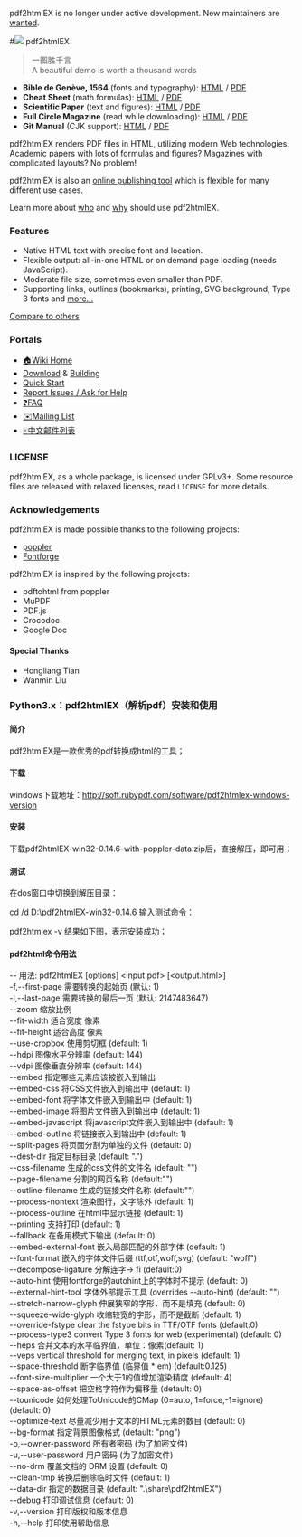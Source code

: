 pdf2htmlEX is no longer under active development. New maintainers are [wanted](http://pdf2htmlex.blogspot.ch/2016/12/looking-for-new-maintainer.html).

#![](http://coolwanglu.github.io/pdf2htmlEX/images/pdf2htmlEX-64x64.png) pdf2htmlEX 

<!--
[![Build Status](https://travis-ci.org/coolwanglu/pdf2htmlEX.png?branch=master)](https://travis-ci.org/coolwanglu/pdf2htmlEX)
-->
>一图胜千言<br>A beautiful demo is worth a thousand words

- **Bible de Genève, 1564** (fonts and typography): [HTML](http://coolwanglu.github.com/pdf2htmlEX/demo/geneve.html) / [PDF](https://github.com/raphink/geneve_1564/releases/download/2015-07-08_01/geneve_1564.pdf)
- **Cheat Sheet** (math formulas): [HTML](http://coolwanglu.github.com/pdf2htmlEX/demo/cheat.html) / [PDF](http://www.tug.org/texshowcase/cheat.pdf)
- **Scientific Paper** (text and figures): [HTML](http://coolwanglu.github.com/pdf2htmlEX/demo/demo.html) / [PDF](http://citeseerx.ist.psu.edu/viewdoc/download?doi=10.1.1.148.349&rep=rep1&type=pdf)
- **Full Circle Magazine** (read while downloading): [HTML](http://coolwanglu.github.com/pdf2htmlEX/demo/issue65_en.html) / [PDF](http://dl.fullcirclemagazine.org/issue65_en.pdf)
- **Git Manual** (CJK support): [HTML](http://coolwanglu.github.com/pdf2htmlEX/demo/chn.html) / [PDF](http://files.cnblogs.com/phphuaibei/git%E6%90%AD%E5%BB%BA.pdf)

pdf2htmlEX renders PDF files in HTML, utilizing modern Web technologies.
Academic papers with lots of formulas and figures? Magazines with complicated layouts? No problem!

pdf2htmlEX is also an [online publishing tool](http://coolwanglu.github.io/pdf2htmlEX/doc/tb108wang.html) which is flexible for many different use cases. 

Learn more about [who](https://github.com/coolwanglu/pdf2htmlEX/wiki/Use-Cases) and [why](https://github.com/coolwanglu/pdf2htmlEX/wiki/Introduction) should use pdf2htmlEX.

### Features

* Native HTML text with precise font and location.
* Flexible output: all-in-one HTML or on demand page loading (needs JavaScript).
* Moderate file size, sometimes even smaller than PDF.
* Supporting links, outlines (bookmarks), printing, SVG background, Type 3 fonts and [more...](https://github.com/coolwanglu/pdf2htmlEX/wiki/Feature-List)

[Compare to others](https://github.com/coolwanglu/pdf2htmlEX/wiki/Comparison)

### Portals

 * [:house:Wiki Home](https://github.com/coolwanglu/pdf2htmlEX/wiki)
 * [Download](https://github.com/coolwanglu/pdf2htmlEX/wiki/Download) & [Building](https://github.com/coolwanglu/pdf2htmlEX/wiki/Building)
 * [Quick Start](https://github.com/coolwanglu/pdf2htmlEX/wiki/Quick-Start)
 * [Report Issues / Ask for Help](https://github.com/coolwanglu/pdf2htmlEX/blob/master/CONTRIBUTING.md#guidance)
 * [:question:FAQ](https://github.com/coolwanglu/pdf2htmlEX/wiki/FAQ)
 * [:envelope:Mailing List](https://groups.google.com/forum/#!forum/pdf2htmlex)
 * [:mahjong:中文邮件列表](https://groups.google.com/forum/#!forum/pdf2htmlex-cn)

### LICENSE

pdf2htmlEX, as a whole package, is licensed under GPLv3+.
Some resource files are released with relaxed licenses, read `LICENSE` for more details.

### Acknowledgements

pdf2htmlEX is made possible thanks to the following projects:

* [poppler](http://poppler.freedesktop.org/)
* [Fontforge](http://fontforge.org/)

pdf2htmlEX is inspired by the following projects:

* pdftohtml from poppler 
* MuPDF
* PDF.js
* Crocodoc
* Google Doc

#### Special Thanks

* Hongliang Tian
* Wanmin Liu 






### Python3.x：pdf2htmlEX（解析pdf）安装和使用
#### 简介
pdf2htmlEX是一款优秀的pdf转换成html的工具；

#### 下载
windows下载地址：http://soft.rubypdf.com/software/pdf2htmlex-windows-version

#### 安装
下载pdf2htmlEX-win32-0.14.6-with-poppler-data.zip后，直接解压，即可用；

#### 测试
在dos窗口中切换到解压目录：



cd /d D:\pdf2htmlEX-win32-0.14.6
输入测试命令：

pdf2htmlex -v
结果如下图，表示安装成功；

#### pdf2html命令用法

--
用法: pdf2htmlEX [options] <input.pdf> [<output.html>]  
  -f,--first-page <int>         需要转换的起始页 (默认: 1)  
  -l,--last-page <int>          需要转换的最后一页 (默认: 2147483647)  
  --zoom <fp>                   缩放比例  
  --fit-width <fp>              适合宽度 <fp> 像素  
  --fit-height <fp>             适合高度 <fp> 像素  
  --use-cropbox <int>           使用剪切框 (default: 1)  
  --hdpi <fp>                   图像水平分辨率 (default: 144)  
  --vdpi <fp>                   图像垂直分辨率 (default: 144)  
  --embed <string>              指定哪些元素应该被嵌入到输出  
  --embed-css <int>             将CSS文件嵌入到输出中 (default: 1)  
  --embed-font <int>            将字体文件嵌入到输出中 (default: 1)  
  --embed-image <int>           将图片文件嵌入到输出中 (default: 1)  
  --embed-javascript <int>      将javascript文件嵌入到输出中 (default: 1)  
  --embed-outline <int>         将链接嵌入到输出中 (default: 1)  
  --split-pages <int>           将页面分割为单独的文件 (default: 0)  
  --dest-dir <string>           指定目标目录 (default: ".")  
  --css-filename <string>       生成的css文件的文件名 (default: "")  
  --page-filename <string>      分割的网页名称  (default:"")  
  --outline-filename <string>   生成的链接文件名称 (default:"")  
  --process-nontext <int>       渲染图行，文字除外 (default: 1)  
  --process-outline <int>       在html中显示链接 (default: 1)  
  --printing <int>              支持打印 (default: 1)  
  --fallback <int>              在备用模式下输出 (default: 0)  
  --embed-external-font <int>   嵌入局部匹配的外部字体 (default: 1)  
  --font-format <string>        嵌入的字体文件后缀 (ttf,otf,woff,svg) (default: "woff")  
  --decompose-ligature <int>    分解连字-> fi (default:0)  
  --auto-hint <int>             使用fontforge的autohint上的字体时不提示 (default: 0)  
  --external-hint-tool <string> 字体外部提示工具 (overrides --auto-hint) (default: "")  
  --stretch-narrow-glyph <int>  伸展狭窄的字形，而不是填充 (default: 0)  
  --squeeze-wide-glyph <int>    收缩较宽的字形，而不是截断 (default: 1)  
  --override-fstype <int>       clear the fstype bits in TTF/OTF fonts (default:0)  
  --process-type3 <int>         convert Type 3 fonts for web (experimental) (default: 0)  
  --heps <fp>                   合并文本的水平临界值，单位：像素(default: 1)  
  --veps <fp>                   vertical threshold for merging text, in pixels (default: 1)  
  --space-threshold <fp>        断字临界值 (临界值 * em) (default:0.125)  
  --font-size-multiplier <fp>   一个大于1的值增加渲染精度 (default: 4)  
  --space-as-offset <int>       把空格字符作为偏移量 (default: 0)  
  --tounicode <int>             如何处理ToUnicode的CMap (0=auto, 1=force,-1=ignore) (default: 0)  
  --optimize-text <int>         尽量减少用于文本的HTML元素的数目 (default: 0)  
  --bg-format <string>          指定背景图像格式 (default: "png")  
  -o,--owner-password <string>  所有者密码 (为了加密文件)  
  -u,--user-password <string>   用户密码 (为了加密文件)  
  --no-drm <int>                覆盖文档的 DRM 设置 (default: 0)  
  --clean-tmp <int>             转换后删除临时文件 (default: 1)  
  --data-dir <string>           指定的数据目录 (default: ".\share\pdf2htmlEX")  
  --debug <int>                 打印调试信息 (default: 0)  
  -v,--version                  打印版权和版本信息  
  -h,--help                     打印使用帮助信息
